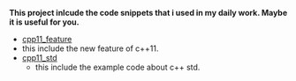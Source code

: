 **This project inlcude the code snippets that i used in my daily work. Maybe it is useful for you.**

- [cpp11_feature](./cpp11_feature)
- this include the new feature of c++11. 
- [cpp11_std](./cpp11_std)
  - this include the example code about c++ std.

